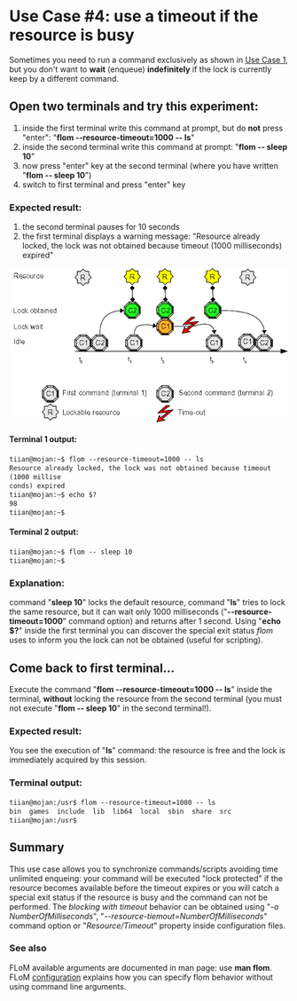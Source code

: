 # Use Case #4: use a timeout if the resource is busy

Sometimes you need to run a command exclusively as shown in [Use Case 1](Use_Case_1.md), but you don't want to **wait** (enqueue) **indefinitely** if the lock is currently keep by a different command.

## Open two terminals and try this experiment:

1. inside the first terminal write this command at prompt, but do **not** press "enter": "**flom \-\-resource-timeout=1000 \-\- ls**"
2. inside the second terminal write this command at prompt: "**flom \-\- sleep 10**"
3. now press "enter" key at the second terminal (where you have written "**flom \-\- sleep 10**")
4. switch to first terminal and press "enter" key

### Expected result:

1. the second terminal pauses for 10 seconds
2. the first terminal displays a warning message: "Resource already locked, the lock was not obtained because timeout (1000 milliseconds) expired"

![](use_case_4.png)

#### Terminal 1 output:

    tiian@mojan:~$ flom --resource-timeout=1000 -- ls
    Resource already locked, the lock was not obtained because timeout (1000 millise
    conds) expired
    tiian@mojan:~$ echo $?
    98
    tiian@mojan:~$ 

#### Terminal 2 output:

    tiian@mojan:~$ flom -- sleep 10
    tiian@mojan:~$ 

### Explanation:
command "**sleep 10**" locks the default resource, command "**ls**" tries to lock the same resource, but it can wait only 1000 milliseconds ("**\-\-resource-timeout=1000**" command option) and returns after 1 second.
Using "**echo $?**" inside the first terminal you can discover the special exit status *flom* uses to inform you the lock can not be obtained (useful for scripting).

## Come back to first terminal...

Execute the command "**flom \-\-resource-timeout=1000 \-\- ls**" inside the terminal, **without** locking the resource from the second terminal (you must not execute "**flom \-\- sleep 10**" in the second terminal!).

### Expected result:

You see the execution of "**ls**" command: the resource is free and the lock is immediately acquired by this session.

### Terminal output:

    tiian@mojan:/usr$ flom --resource-timeout=1000 -- ls
    bin  games  include  lib  lib64  local	sbin  share  src
    tiian@mojan:/usr$ 

## Summary
This use case allows you to synchronize commands/scripts avoiding time unlimited enqueing: your command will be executed "lock protected" if the resource becomes available before the timeout expires or you will catch a special exit status if the resource is busy and the command can not be performed.
The *blocking with timeout* behavior can be obtained using "*-o NumberOfMilliseconds*", "*\-\-resource-tiemout=NumberOfMilliseconds*" command option or "*Resource/Timeout*" property inside configuration files.

### See also
FLoM available arguments are documented in man page: use **man flom**.
FLoM [configuration](../Configuration.md) explains how you can specify flom behavior without using command line arguments.
